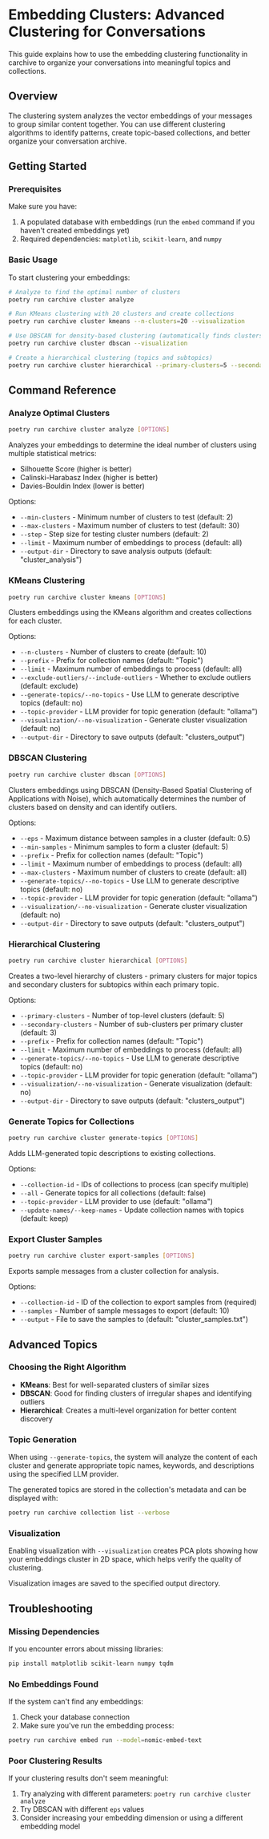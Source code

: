# Embedding Clusters: Advanced Clustering for Conversations

This guide explains how to use the embedding clustering functionality in carchive to organize your conversations 
into meaningful topics and collections.

## Overview

The clustering system analyzes the vector embeddings of your messages to group similar content together.
You can use different clustering algorithms to identify patterns, create topic-based collections,
and better organize your conversation archive.

## Getting Started

### Prerequisites

Make sure you have:

1. A populated database with embeddings (run the `embed` command if you haven't created embeddings yet)
2. Required dependencies: `matplotlib`, `scikit-learn`, and `numpy`

### Basic Usage

To start clustering your embeddings:

```bash
# Analyze to find the optimal number of clusters
poetry run carchive cluster analyze

# Run KMeans clustering with 20 clusters and create collections
poetry run carchive cluster kmeans --n-clusters=20 --visualization

# Use DBSCAN for density-based clustering (automatically finds clusters)
poetry run carchive cluster dbscan --visualization

# Create a hierarchical clustering (topics and subtopics)
poetry run carchive cluster hierarchical --primary-clusters=5 --secondary-clusters=3
```

## Command Reference

### Analyze Optimal Clusters

```bash
poetry run carchive cluster analyze [OPTIONS]
```

Analyzes your embeddings to determine the ideal number of clusters using multiple statistical metrics:
- Silhouette Score (higher is better)
- Calinski-Harabasz Index (higher is better)
- Davies-Bouldin Index (lower is better)

Options:
- `--min-clusters` - Minimum number of clusters to test (default: 2)
- `--max-clusters` - Maximum number of clusters to test (default: 30)
- `--step` - Step size for testing cluster numbers (default: 2)
- `--limit` - Maximum number of embeddings to process (default: all)
- `--output-dir` - Directory to save analysis outputs (default: "cluster_analysis")

### KMeans Clustering

```bash
poetry run carchive cluster kmeans [OPTIONS]
```

Clusters embeddings using the KMeans algorithm and creates collections for each cluster.

Options:
- `--n-clusters` - Number of clusters to create (default: 10)
- `--prefix` - Prefix for collection names (default: "Topic")
- `--limit` - Maximum number of embeddings to process (default: all)
- `--exclude-outliers/--include-outliers` - Whether to exclude outliers (default: exclude)
- `--generate-topics/--no-topics` - Use LLM to generate descriptive topics (default: no)
- `--topic-provider` - LLM provider for topic generation (default: "ollama")
- `--visualization/--no-visualization` - Generate cluster visualization (default: no)
- `--output-dir` - Directory to save outputs (default: "clusters_output")

### DBSCAN Clustering

```bash
poetry run carchive cluster dbscan [OPTIONS]
```

Clusters embeddings using DBSCAN (Density-Based Spatial Clustering of Applications with Noise),
which automatically determines the number of clusters based on density and can identify outliers.

Options:
- `--eps` - Maximum distance between samples in a cluster (default: 0.5)
- `--min-samples` - Minimum samples to form a cluster (default: 5)
- `--prefix` - Prefix for collection names (default: "Topic")
- `--limit` - Maximum number of embeddings to process (default: all)
- `--max-clusters` - Maximum number of clusters to create (default: all)
- `--generate-topics/--no-topics` - Use LLM to generate descriptive topics (default: no)
- `--topic-provider` - LLM provider for topic generation (default: "ollama")
- `--visualization/--no-visualization` - Generate cluster visualization (default: no)
- `--output-dir` - Directory to save outputs (default: "clusters_output")

### Hierarchical Clustering

```bash
poetry run carchive cluster hierarchical [OPTIONS]
```

Creates a two-level hierarchy of clusters - primary clusters for major topics and
secondary clusters for subtopics within each primary topic.

Options:
- `--primary-clusters` - Number of top-level clusters (default: 5)
- `--secondary-clusters` - Number of sub-clusters per primary cluster (default: 3)
- `--prefix` - Prefix for collection names (default: "Topic")
- `--limit` - Maximum number of embeddings to process (default: all)
- `--generate-topics/--no-topics` - Use LLM to generate descriptive topics (default: no)
- `--topic-provider` - LLM provider for topic generation (default: "ollama")
- `--visualization/--no-visualization` - Generate visualization (default: no)
- `--output-dir` - Directory to save outputs (default: "clusters_output")

### Generate Topics for Collections

```bash
poetry run carchive cluster generate-topics [OPTIONS]
```

Adds LLM-generated topic descriptions to existing collections.

Options:
- `--collection-id` - IDs of collections to process (can specify multiple)
- `--all` - Generate topics for all collections (default: false)
- `--topic-provider` - LLM provider to use (default: "ollama")
- `--update-names/--keep-names` - Update collection names with topics (default: keep)

### Export Cluster Samples

```bash
poetry run carchive cluster export-samples [OPTIONS]
```

Exports sample messages from a cluster collection for analysis.

Options:
- `--collection-id` - ID of the collection to export samples from (required)
- `--samples` - Number of sample messages to export (default: 10)
- `--output` - File to save the samples to (default: "cluster_samples.txt")

## Advanced Topics

### Choosing the Right Algorithm

- **KMeans**: Best for well-separated clusters of similar sizes
- **DBSCAN**: Good for finding clusters of irregular shapes and identifying outliers
- **Hierarchical**: Creates a multi-level organization for better content discovery

### Topic Generation

When using `--generate-topics`, the system will analyze the content of each cluster and
generate appropriate topic names, keywords, and descriptions using the specified LLM provider.

The generated topics are stored in the collection's metadata and can be displayed with:

```bash
poetry run carchive collection list --verbose
```

### Visualization

Enabling visualization with `--visualization` creates PCA plots showing how your 
embeddings cluster in 2D space, which helps verify the quality of clustering.

Visualization images are saved to the specified output directory.

## Troubleshooting

### Missing Dependencies

If you encounter errors about missing libraries:

```bash
pip install matplotlib scikit-learn numpy tqdm
```

### No Embeddings Found

If the system can't find any embeddings:

1. Check your database connection
2. Make sure you've run the embedding process:

```bash
poetry run carchive embed run --model=nomic-embed-text
```

### Poor Clustering Results

If your clustering results don't seem meaningful:

1. Try analyzing with different parameters: `poetry run carchive cluster analyze`
2. Try DBSCAN with different `eps` values
3. Consider increasing your embedding dimension or using a different embedding model
